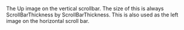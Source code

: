 The Up image on the vertical scrollbar. The size of this is always ScrollBarThickness by ScrollBarThickness. This is also used as the left image on the horizontal scroll bar.